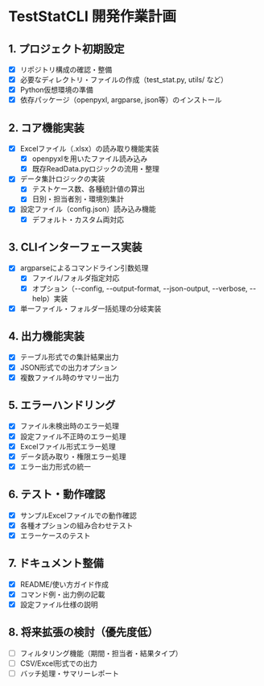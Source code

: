 # TestStatCLI 開発作業計画

## 1. プロジェクト初期設定
- [x] リポジトリ構成の確認・整備
- [x] 必要なディレクトリ・ファイルの作成（test_stat.py, utils/ など）
- [x] Python仮想環境の準備
- [x] 依存パッケージ（openpyxl, argparse, json等）のインストール

## 2. コア機能実装
- [x] Excelファイル（.xlsx）の読み取り機能実装
  - [x] openpyxlを用いたファイル読み込み
  - [x] 既存ReadData.pyロジックの流用・整理
- [x] データ集計ロジックの実装
  - [x] テストケース数、各種統計値の算出
  - [x] 日別・担当者別・環境別集計
- [x] 設定ファイル（config.json）読み込み機能
  - [x] デフォルト・カスタム両対応

## 3. CLIインターフェース実装
- [x] argparseによるコマンドライン引数処理
  - [x] ファイル/フォルダ指定対応
  - [x] オプション（--config, --output-format, --json-output, --verbose, --help）実装
- [x] 単一ファイル・フォルダ一括処理の分岐実装

## 4. 出力機能実装
- [x] テーブル形式での集計結果出力
- [x] JSON形式での出力オプション
- [x] 複数ファイル時のサマリー出力

## 5. エラーハンドリング
- [x] ファイル未検出時のエラー処理
- [x] 設定ファイル不正時のエラー処理
- [x] Excelファイル形式エラー処理
- [x] データ読み取り・権限エラー処理
- [x] エラー出力形式の統一

## 6. テスト・動作確認
- [x] サンプルExcelファイルでの動作確認
- [x] 各種オプションの組み合わせテスト
- [x] エラーケースのテスト

## 7. ドキュメント整備
- [x] README/使い方ガイド作成
- [x] コマンド例・出力例の記載
- [x] 設定ファイル仕様の説明

## 8. 将来拡張の検討（優先度低）
- [ ] フィルタリング機能（期間・担当者・結果タイプ）
- [ ] CSV/Excel形式での出力
- [ ] バッチ処理・サマリーレポート 
